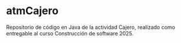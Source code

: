 # atmCajero
Repositorio de código en Java de la actividad Cajero, realizado como entregable al curso Construcción de software 2025.
